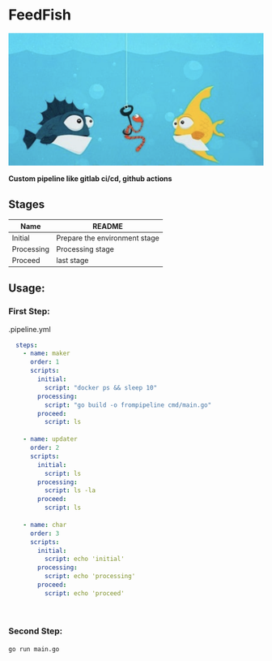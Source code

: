 # FeedFish 
![alt text](/assets/feedfish.png)

**Custom pipeline like gitlab ci/cd, github actions**


## Stages

| Name | README |
| ------ | ------ |
| Initial | Prepare the environment stage|
| Processing | Processing stage |
| Proceed | last stage |



## Usage:

### First Step: 
.pipeline.yml  

```yaml
  steps:
    - name: maker
      order: 1
      scripts:
        initial:
          script: "docker ps && sleep 10"
        processing:
          script: "go build -o frompipeline cmd/main.go"
        proceed: 
          script: ls
    
    - name: updater
      order: 2
      scripts:
        initial:
          script: ls
        processing:
          script: ls -la
        proceed: 
          script: ls

    - name: char
      order: 3
      scripts:
        initial:
          script: echo 'initial'
        processing:
          script: echo 'processing'
        proceed: 
          script: echo 'proceed'
    
    
```
### Second Step: 
    go run main.go 